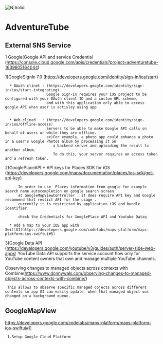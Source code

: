 
![N|Solid](https://adventuretube.net/wp-content/uploads/2024/03/3k6gS1-LogoMakr-2-150x150-1.png)
# AdventureTube

## External SNS Service 

1 Google(Google API and service Credential 
  (https://console.cloud.google.com/apis/credentials?project=adventuretube-1639805164044)

   1)GoogleSignIn 7.0 (https://developers.google.com/identity/sign-in/ios/start)
   
      * OAuth clinet : (https://developers.google.com/identity/sign-in/ios/start-integrating)
                       Google Sign-In requires your iOS project to be configured with your OAuth client ID and a custom URL scheme,
                       and with this application only able to access google API when user is activley using app
                       
      
      * Web clined   : (https://developers.google.com/identity/sign-in/ios/offline-access)
                       Servers to be able to make Google API calls on behalf of users or while they are offline.
                       ex)For example, a photo app could enhance a photo in a user's Google Photos album by processing it on
                          a backend server and uploading the result to another album.
                          To do this, your server requires an access token and a refresh token.
        
   2)GooglePlaceAPI
      * API keys for Places SDK for iOS (https://developers.google.com/maps/documentation/places/ios-sdk/get-api-key)
          
          In order to use  Places information from google for example search name autocompletion on google search screen
          at GoogleMapViewController , it does require API key and Google recommend that restict API for the usage .
          currently it is restricted by application iOS and bundle identifier.
          
          check the Credentials for GooglePlace API and Youtube Dataq
      
      * Add a map to your iOS app with SwiftUI(https://developers.google.com/codelabs/maps-platform/maps-platform-ios-swiftui#5)
      
  3)Google Data API (https://developers.google.com/youtube/v3/guides/auth/server-side-web-apps)
         YouTube Data API supports the service account flow only for YouTube content owners that own and manage multiple YouTube channels.
 

Observing changes to managed objects across contexts with Combine(https://www.donnywals.com/observing-changes-to-managed-objects-across-contexts-with-combine/)

     This allows to observe specific managed objects across different contexts so app UI can easily update  when that managed object was changed on a background queue.



## GoogleMapView 
https://developers.google.com/codelabs/maps-platform/maps-platform-ios-swiftui#0

     1.Setup Google Cloud Platform
